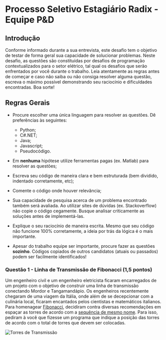 # Processo Seletivo Estagiário Radix - Equipe P&D

## Introdução

Conforme informado durante a sua entrevista, este desafio tem o objetivo de testar de forma geral sua capacidade de solucionar problemas. Neste desafio, as questões são constituídas por desafios de programação contextualizados para o setor elétrico, tal qual os desafios que serão enfrentados por você durante o trabalho. Leia atentamente as regras antes de começar e caso não saiba ou não consiga resolver alguma questão, escreva o máximo possível demonstrando seu raciocínio e dificuldades encontradas. Boa sorte!

## Regras Gerais

 - Procure escolher uma única linguagem para resolver as questões. Dê preferências às seguintes:
    - Python;
    - C#.NET;
    - Java;
    - Javascript;
    - Pseudocódigo.

 - Em __nenhuma__ hipótese utilize ferramentas pagas (ex. Matlab) para resolver as questões;
 - Escreva seu código de maneira clara e bem estruturada (bem dividido, indentado corretamente, etc);
 - Comente o código onde houver relevância;
 - Sua capacidade de pesquisa acerca de um problema encontrado também será avaliada. Ao utilizar sites de dúvidas (ex. Stackoverflow) não copie o código cegamente. Busque analisar criticamente as soluções antes de implementá-las.
 - Explique o seu raciocínio de maneira escrita. Mesmo que seu código não funcione 100% corretamente, a ideia por trás da lógica é o mais importante.
 - Apesar do trabalho equipe ser importante, procure fazer as questões __sozinho__. Códigos copiados de outros candidatos (atuais ou passados) podem ser facilmente identificados!

 ### Questão 1 - Linha de Transmissão de Fibonacci (1,5 pontos)

Um engenheiro civil e um engenheiro eletricista ficaram encarregados de um projeto com o objetivo de construir uma linha de transmissão conectando Mordor e Tangamandápio. Os engenheiros recentemente chegaram de uma viagem da Itália, onde além de se decepcionar com a culinária local, ficaram encantados pelos cientistas e matemáticos italianos. Para homenagear [Fibonacci](https://en.wikipedia.org/wiki/Fibonacci), decidiram contra diversas recomendações em espaçar as torres de acordo com a [sequência de mesmo nome](https://pt.wikipedia.org/wiki/Sequ%C3%AAncia_de_Fibonacci). Para isso, pediram à você que fizesse um programa que indique a posição das torres de acordo com o total de torres que devem ser colocadas.

![Torres de Transmissão](https://imagens.ebc.com.br/4B5E4Np9_7f33aka4jwwKE38cuY=/1170x700/smart/https://agenciabrasil.ebc.com.br/sites/default/files/thumbnails/image/agencia_brasil170912_mca7686.jpg?itok=c5ZDE7sY "Torres de Transmissão")


